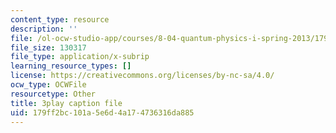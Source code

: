 ```yaml
---
content_type: resource
description: ''
file: /ol-ocw-studio-app/courses/8-04-quantum-physics-i-spring-2013/179ff2bc101a5e6d4a174736316da885_G5_u6k9LR3E.srt
file_size: 130317
file_type: application/x-subrip
learning_resource_types: []
license: https://creativecommons.org/licenses/by-nc-sa/4.0/
ocw_type: OCWFile
resourcetype: Other
title: 3play caption file
uid: 179ff2bc-101a-5e6d-4a17-4736316da885
---
```

